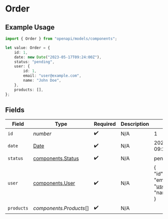 # Order

## Example Usage

```typescript
import { Order } from "openapi/models/components";

let value: Order = {
    id: 1,
    date: new Date("2023-05-17T09:24:00Z"),
    status: "pending",
    user: {
        id: 1,
        email: "user@example.com",
        name: "John Doe",
    },
    products: [],
};
```

## Fields

| Field                                                                                         | Type                                                                                          | Required                                                                                      | Description                                                                                   | Example                                                                                       |
| --------------------------------------------------------------------------------------------- | --------------------------------------------------------------------------------------------- | --------------------------------------------------------------------------------------------- | --------------------------------------------------------------------------------------------- | --------------------------------------------------------------------------------------------- |
| `id`                                                                                          | *number*                                                                                      | :heavy_check_mark:                                                                            | N/A                                                                                           | 1                                                                                             |
| `date`                                                                                        | [Date](https://developer.mozilla.org/en-US/docs/Web/JavaScript/Reference/Global_Objects/Date) | :heavy_check_mark:                                                                            | N/A                                                                                           | 2023-05-17 09:24:00 +0000 UTC                                                                 |
| `status`                                                                                      | [components.Status](../../models/components/status.md)                                        | :heavy_check_mark:                                                                            | N/A                                                                                           | pending                                                                                       |
| `user`                                                                                        | [components.User](../../models/components/user.md)                                            | :heavy_check_mark:                                                                            | N/A                                                                                           | {<br/>"id": 1,<br/>"email": "user@example.com",<br/>"name": "John Doe"<br/>}                  |
| `products`                                                                                    | *components.Products*[]                                                                       | :heavy_check_mark:                                                                            | N/A                                                                                           |                                                                                               |